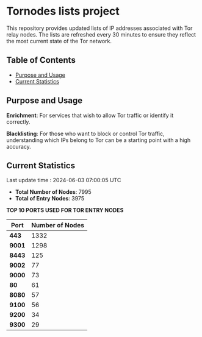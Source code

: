 # Tornodes lists project

This repository provides updated lists of IP addresses associated with Tor relay nodes. The lists are refreshed every 30 minutes to ensure they reflect the most current state of the Tor network.

## Table of Contents

- [Purpose and Usage](#purpose-and-usage)
- [Current Statistics](#current-statistics)


## Purpose and Usage

**Enrichment**: For services that wish to allow Tor traffic or identify it correctly.

**Blacklisting**: For those who want to block or control Tor traffic, understanding which IPs belong to Tor can be a starting point with a high accuracy.

## Current Statistics

Last update time : 2024-06-03 07:00:05 UTC

- **Total Number of Nodes**: 7995
- **Total of Entry Nodes**: 3975

**TOP 10 PORTS USED FOR TOR ENTRY NODES**

| **Port** | **Number of Nodes** |
|------|-----------------|
| **443**   | 1332  |
| **9001**   | 1298  |
| **8443**   | 125  |
| **9002**   | 77  |
| **9000**   | 73  |
| **80**   | 61  |
| **8080**   | 57  |
| **9100**   | 56  |
| **9200**   | 34  |
| **9300**   | 29  |

